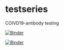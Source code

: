 # testseries
COIVD19-antibody testing


[![Binder](https://mybinder.org/badge_logo.svg)](https://mybinder.org/v2/gh/Shathavi12/testseries/HEAD?urlpath=voila%2Frender%2FDashboard.ipynb)

[![Binder](https://mybinder.org/badge_logo.svg)](https://mybinder.org/v2/gh/Shathavi12/testseries/HEAD?labpath=voila%2Frender%2FDashboard.ipynb)
